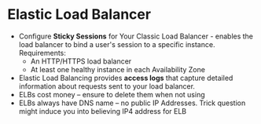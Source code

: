# Elastic Load Balancer

* Configure **Sticky Sessions** for Your Classic Load Balancer - enables the load balancer to bind a user's session to a specific instance. Requirements:
  * An HTTP/HTTPS load balancer
  * At least one healthy instance in each Availability Zone
* Elastic Load Balancing provides **access logs** that capture detailed information about requests sent to your load balancer.
* ELBs cost money – ensure to delete them when not using
* ELBs always have DNS name – no public IP Addresses. Trick question might induce you into believing IP4 address for ELB

